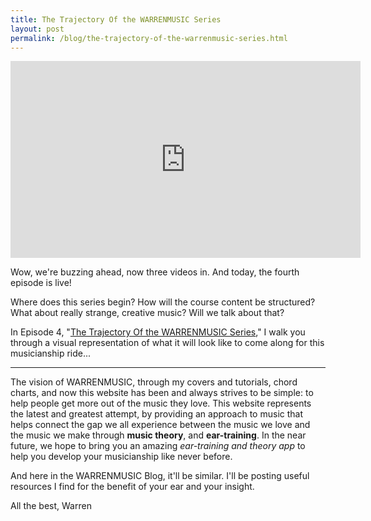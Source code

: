 ```yaml
---
title: The Trajectory Of the WARRENMUSIC Series
layout: post
permalink: /blog/the-trajectory-of-the-warrenmusic-series.html
---
```


<iframe width="560" height="315" src="https://www.youtube.com/embed/IrrvfR2_AYU" frameborder="0" allowfullscreen></iframe>

Wow, we're buzzing ahead, now three videos in. And today, the fourth episode is live!

Where does this series begin? How will the course content be structured? What about really strange, creative music? Will we talk about that?

In Episode 4, "[The Trajectory Of the WARRENMUSIC Series](https://youtu.be/IrrvfR2_AYU)," I walk you through a visual representation of what it will look like to come along for this musicianship ride...

***

The vision of WARRENMUSIC, through my covers and tutorials, chord charts, and now this website has been and always strives to be simple: to help people get more out of the music they love. This website represents the latest and greatest attempt, by providing an approach to music that helps connect the gap we all experience between the music we love and the music we make through **music theory**, and **ear-training**. In the near future, we hope to bring you an amazing _ear-training and theory app_ to help you develop your musicianship like never before.

And here in the WARRENMUSIC Blog, it'll be similar. I'll be posting useful resources I find for the benefit of your ear and your insight.

All the best,
Warren
